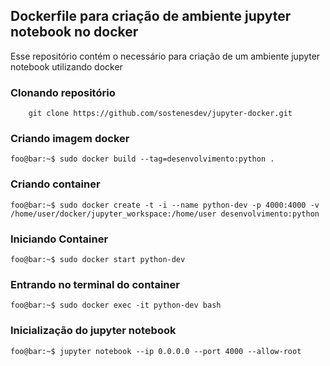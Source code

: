 ## Dockerfile para criação de ambiente jupyter notebook no docker
Esse repositório contém o necessário para criação de um ambiente jupyter notebook utilizando docker


### Clonando repositório

```git
    git clone https://github.com/sostenesdev/jupyter-docker.git
```

### Criando imagem docker

```console
foo@bar:~$ sudo docker build --tag=desenvolvimento:python .
```

### Criando container
```console
foo@bar:~$ sudo docker create -t -i --name python-dev -p 4000:4000 -v /home/user/docker/jupyter_workspace:/home/user desenvolvimento:python
```

### Iniciando Container
```console
foo@bar:~$ sudo docker start python-dev
```

### Entrando no terminal do container
```console
foo@bar:~$ sudo docker exec -it python-dev bash
```

### Inicialização do jupyter notebook
```console
foo@bar:~$ jupyter notebook --ip 0.0.0.0 --port 4000 --allow-root
```

